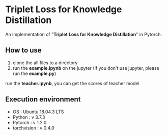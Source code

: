 # Triplet Loss for Knowledge Distillation
An implementation of "**Triplet Loss for Knowledge Distillation**" in Pytorch.

## How to use
1. clone the all files to a directory
2. run the **example.ipynb** on the jupyter (If you don't use jupyter, please run the **example.py**)

run the **teacher.ipynb**, you can get the scores of teacher model

## Execution environment
- OS : Ubuntu 18.04.3 LTS
- Python : v 3.7.3
- Pytorch : v 1.2.0
- torchvision : v 0.4.0
